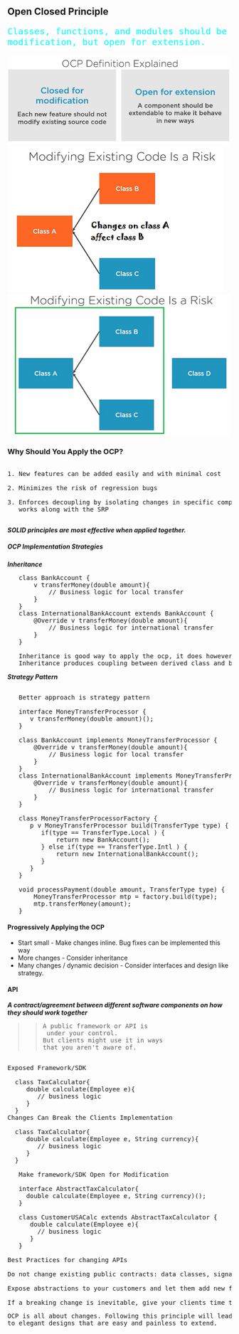 ## Open Closed Principle
<pre style="color: aqua; font-size: x-large">
Classes, functions, and modules should be closed for
modification, but open for extension.
</pre>
![](imges/ocp.png)
![](imges/CodeRisk.png)<br>
![](imges/SolutionCodeRisk.png)

### Why Should You Apply the OCP?
<pre>

1. New features can be added easily and with minimal cost

2. Minimizes the risk of regression bugs

3. Enforces decoupling by isolating changes in specific components,
   works along with the SRP

</pre>
***SOLID principles are most effective when applied together.***
##### OCP Implementation Strategies
***Inheritance***
<pre>
   class BankAccount {
       v transferMoney(double amount){
           // Business logic for local transfer
       }
   }
   class InternationalBankAccount extends BankAccount {
       @Override v transferMoney(double amount){
           // Business logic for international transfer
       }
   }

   Inheritance is good way to apply the ocp, it does however have a small drawback.
   Inheritance produces coupling between derived class and base class
</pre>
***Strategy Pattern***
<pre>

   Better approach is strategy pattern

   interface MoneyTransferProcessor {
      v transferMoney(double amount)();
   }

   class BankAccount implements MoneyTransferProcessor {
       @Override v transferMoney(double amount){
           // Business logic for local transfer
       }
   }
   class InternationalBankAccount implements MoneyTransferProcessor  {
       @Override v transferMoney(double amount){
           // Business logic for international transfer
       }
   }

   class MoneyTransferProcessorFactory {
      p v MoneyTransferProcessor build(TransferType type) {
         if(type == TransferType.Local ) {
             return new BankAccount();
         } else if(type == TransferType.Intl ) {
             return new InternationalBankAccount();
         }
      }
   }

   void processPayment(double amount, TransferType type) {
       MoneyTransferProcessor mtp = factory.build(type);
       mtp.transferMoney(amount);
   }
</pre>
#### Progressively Applying the OCP
* Start small - Make changes inline. Bug fixes can be implemented this way
* More changes - Consider inheritance
* Many changes / dynamic decision - Consider interfaces and design like strategy.
#### API
***A contract/agreement between different software components on how they should work together***
>><pre>A public framework or API is <br> under your control. <br>But clients might use it in ways<br>that you aren't aware of.</pre>
<pre>

Exposed Framework/SDK

  class TaxCalculator{
     double calculate(Employee e){
        // business logic
     }
  }
Changes Can Break the Clients Implementation

  class TaxCalculator{
     double calculate(Employee e, String currency){
        // business logic
     }
  }

   Make framework/SDK Open for Modification

   interface AbstractTaxCalculator{
     double calculate(Employee e, String currency)();
   }

   class CustomerUSACalc extends AbstractTaxCalculator {
      double calculate(Employee e){
        // business logic
      }
   }

Best Practices for changing APIs

Do not change existing public contracts: data classes, signatures

Expose abstractions to your customers and let them add new feature on top of the framework.

If a breaking change is inevitable, give your clients time to adapt.
</pre>
<pre>
OCP is all about changes. Following this principle will lead
to elegant designs that are easy and painless to extend.
</pre>
